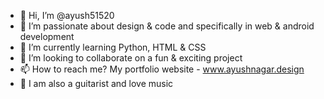- 👋 Hi, I’m @ayush51520
- 👀 I’m passionate about design & code and specifically in web & android development
- 🌱 I’m currently learning Python, HTML  & CSS
- 💞️ I’m looking to collaborate on a fun & exciting project
- 📫 How to reach me? My portfolio website - www.ayushnagar.design
- 🎸 I am also a guitarist and love music

